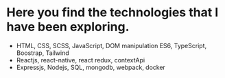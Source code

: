 # Here you find the technologies that I have been exploring.
- HTML, CSS, SCSS, JavaScript, DOM manipulation ES6, TypeScript, Boostrap, Tailwind
- Reactjs, react-native, react redux, contextApi
- Expressjs, Nodejs, SQL, mongodb, webpack, docker
